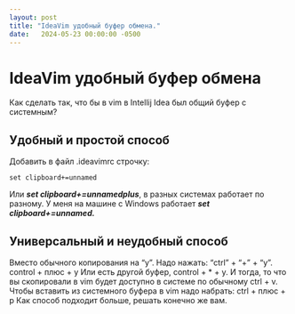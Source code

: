 ```yaml
---
layout: post
title: "IdeaVim удобный буфер обмена."
date:   2024-05-23 00:00:00 -0500
---
```


# IdeaVim удобный буфер обмена

Как сделать так, что бы в vim в Intellij Idea был общий буфер с системным?

## Удобный и простой способ

Добавить в файл .ideavimrc строчку:

```
set clipboard+=unnamed
```

Или ***set clipboard+=unnamedplus***, в разных системах работает по разному.
У меня на машине с Windows работает ***set clipboard+=unnamed.***

## Универсальный и неудобный способ

Вместо обычного копирования на “y”. Надо нажать: “ctrl” + “+” + “y”.
control + плюс + y
Или есть другой буфер, control + * + y.
И тогда, то что вы скопировали в vim будет доступно в системе по обычному ctrl + v.
Чтобы вставить из системного буфера в vim надо набрать: ctrl + плюс + p
Как способ подходит больше, решать конечно же вам.